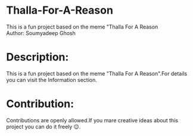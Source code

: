 # Thalla-For-A-Reason
This is a fun project based on the meme "Thalla For A Reason
<br>
Author: Soumyadeep Ghosh
<br>
<h1>Description:</h1>
This is a fun project based on the meme "Thalla For A Reason".For details you can visit the Information section.
<br>
<h1>Contribution:</h1>
Contributions are openly allowed.If you mare creative ideas about this project you can do it freely 😉.
